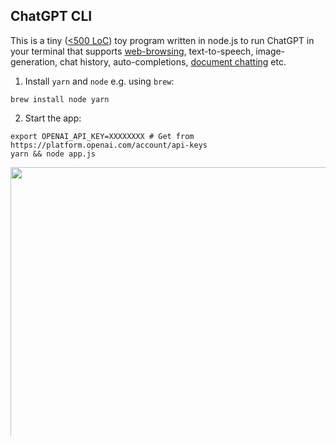 ChatGPT CLI
---
This is a tiny ([<500 LoC](app.js)) toy program written in node.js to run ChatGPT in your terminal that supports [web-browsing](#web-browsing), text-to-speech, image-generation, chat history, auto-completions, [document chatting](#chatting-with-documents) etc.

1. Install `yarn` and `node` e.g. using `brew`:
```shell
brew install node yarn
```

2. Start the app:
```shell
export OPENAI_API_KEY=XXXXXXXX # Get from https://platform.openai.com/account/api-keys
yarn && node app.js
```

<img src='demo/demo.gif' style="width:1200px; height:900px;"/>

## Web Browsing
Some queries depend on up-to-date info e.g.:
```
> Whats the weather like in nyc today?
⚠ I do not have real-time information. Please check a weather website or app for the current weather in NYC.
```
To enable browsing, you need to setup Google API keys:
```shell
export GOOGLE_CUSTOM_SEARCH_ENGINE_ID=XXXXX # Get from https://www.google.com/cse/create/new
export GOOGLE_CUSTOM_SEARCH_API_KEY=XXXXX # Get from https://developers.google.com/custom-search/v1/introduction
```

Now you will get:
```shell
> Whats the weather like in nyc today?
⚠ I do not have real-time information. Please check a weather website or app for the current weather in NYC.
⠸ Searching the web ...
✔ As of April 19, 2023, the weather in New York City today is cloudy with a temperature of 67°F (19.4°C).
```

You can also force web browsing by including `[web]` anywhere in your prompt.

## Chatting with documents
Give file path or folder:
```shell
> ~/Downloads/Principles by Ray Dalio.pdf
✔ Ingested ~/Downloads/Principles by Ray Dalio.pdf
────────────────────────────────────────────────────────────────────────────────────
> What's the top management principle?
✔ Based on the snippets provided, it seems that Ray Dalio's management principles emphasize the importance of clear communication, delineation of responsibilities, logic and reason in decision-making, constant feedback and discussion, matching the right people to the job, synthesizing and connecting the dots, and a problem-solving approach. 
────────────────────────────────────────────────────────────────────────────────────
```